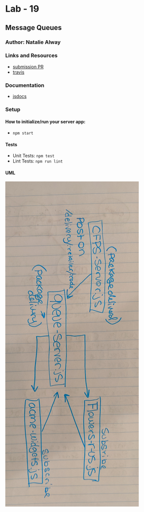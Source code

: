 # Lab - 19

## Message Queues

### Author: Natalie Alway

### Links and Resources
* [submission PR](https://github.com/nataliealway-401-advanced-javascript/lab-19-message-queues/pull/1)
* [travis](https://www.travis-ci.com/nataliealway-401-advanced-javascript/lab-19-message-queues)

### Documentation
* [jsdocs](https://github.com/nataliealway-401-advanced-javascript/lab-19-message-queues/tree/lab19/docs)

### Setup
#### How to initialize/run your server app:
* `npm start`

  
#### Tests
* Unit Tests: `npm test`
* Lint Tests: `npm run lint`

#### UML
![UML](./assets/lab19UML.jpg)
